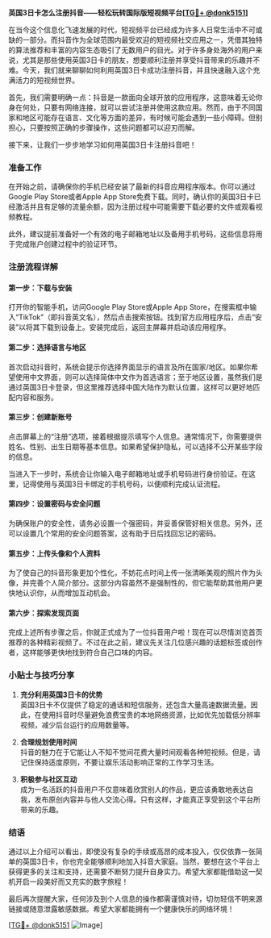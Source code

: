 **英国3日卡怎么注册抖音——轻松玩转国际版短视频平台[[TG💪+ @donk5151](https://t.me/s/donk5151)]**

在当今这个信息化飞速发展的时代，短视频平台已经成为许多人日常生活中不可或缺的一部分。而抖音作为全球范围内最受欢迎的短视频社交应用之一，凭借其独特的算法推荐和丰富的内容生态吸引了无数用户的目光。对于许多身处海外的用户来说，尤其是那些使用英国3日卡的朋友，想要顺利注册并享受抖音带来的乐趣并不难。今天，我们就来聊聊如何利用英国3日卡成功注册抖音，并且快速融入这个充满活力的短视频世界。

首先，我们需要明确一点：抖音是一款面向全球开放的应用程序，这意味着无论你身在何处，只要有网络连接，就可以尝试注册并使用这款应用。然而，由于不同国家和地区可能存在语言、文化等方面的差异，有时候可能会遇到一些小障碍。但别担心，只要按照正确的步骤操作，这些问题都可以迎刃而解。

接下来，让我们一步步地学习如何用英国3日卡注册抖音吧！

### 准备工作

在开始之前，请确保你的手机已经安装了最新的抖音应用程序版本。你可以通过Google Play Store或者Apple App Store免费下载。同时，确认你的英国3日卡已经激活并且有足够的流量余额，因为注册过程中可能需要下载必要的文件或观看视频教程。

此外，建议提前准备好一个有效的电子邮箱地址以及备用手机号码，这些信息将用于完成账户创建过程中的验证环节。

### 注册流程详解

#### 第一步：下载与安装
打开你的智能手机，访问Google Play Store或Apple App Store，在搜索框中输入“TikTok”（即抖音英文名），然后点击搜索按钮。找到官方应用程序后，点击“安装”以将其下载到设备上。安装完成后，返回主屏幕并启动该应用程序。

#### 第二步：选择语言与地区
首次启动抖音时，系统会提示你选择界面显示的语言及所在国家/地区。如果你希望使用中文界面，则可以选择简体中文作为首选语言；至于地区设置，虽然我们是通过英国3日卡登录，但这里推荐选择中国大陆作为默认位置，这样可以更好地匹配内容和服务。

#### 第三步：创建新账号
点击屏幕上的“注册”选项，接着根据提示填写个人信息。通常情况下，你需要提供姓名、性别、出生日期等基本信息。如果希望保护隐私，可以选择不公开某些字段的信息。

当进入下一步时，系统会让你输入电子邮箱地址或手机号码进行身份验证。在这里，记得使用与英国3日卡绑定的手机号码，以便顺利完成认证流程。

#### 第四步：设置密码与安全问题
为确保账户的安全性，请务必设置一个强密码，并妥善保管好相关信息。另外，还可以设置几个常用的安全问题答案，这有助于日后找回忘记的密码。

#### 第五步：上传头像和个人资料
为了使自己的抖音形象更加个性化，不妨花点时间上传一张清晰美观的照片作为头像，并完善个人简介部分。这部分内容虽然不是强制性的，但它能帮助其他用户更快地认识你，从而增加互动机会。

#### 第六步：探索发现页面
完成上述所有步骤之后，你就正式成为了一位抖音用户啦！现在可以尽情浏览首页推荐的各种精彩视频了。不过在此之前，建议先关注几位感兴趣的话题标签或创作者，这样能够更快地找到符合自己口味的内容。

### 小贴士与技巧分享

1. **充分利用英国3日卡的优势**  
   英国3日卡不仅提供了稳定的通话和短信服务，还包含大量高速数据流量。因此，在使用抖音时尽量避免浪费宝贵的本地网络资源，比如优先加载低分辨率视频，减少后台运行的应用数量等。

2. **合理规划使用时间**  
   抖音的魅力在于它能让人不知不觉间花费大量时间观看各种短视频。但是，请记住保持适度原则，不要让娱乐活动影响正常的工作学习生活。

3. **积极参与社区互动**  
   成为一名活跃的抖音用户不仅意味着欣赏别人的作品，更应该勇敢地表达自我，发布原创内容并与他人交流心得。只有这样，才能真正享受到这个平台所带来的乐趣。

### 结语

通过以上介绍可以看出，即使没有复杂的手续或高昂的成本投入，仅仅依靠一张简单的英国3日卡，你也完全能够顺利地加入抖音大家庭。当然，要想在这个平台上获得更多的关注和支持，还需要不断努力提升自身实力。希望大家都能借助这一契机开启一段美好而又充实的数字旅程！

最后再次提醒大家，任何涉及到个人信息的操作都需谨慎对待，切勿轻信不明来源链接或随意泄露敏感数据。希望大家都能拥有一个健康快乐的网络环境！

[[TG💪+ @donk5151](https://t.me/s/donk5151) ![Image](https://i.postimg.cc/rwNCRYN7/Snipaste-2025-04-30-17-27-05.png)]